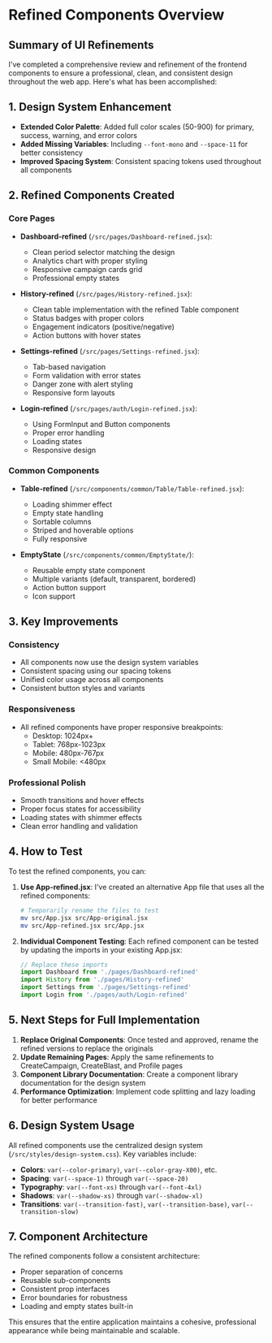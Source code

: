 # Refined Components Overview

## Summary of UI Refinements

I've completed a comprehensive review and refinement of the frontend components to ensure a professional, clean, and consistent design throughout the web app. Here's what has been accomplished:

## 1. Design System Enhancement
- **Extended Color Palette**: Added full color scales (50-900) for primary, success, warning, and error colors
- **Added Missing Variables**: Including `--font-mono` and `--space-11` for better consistency
- **Improved Spacing System**: Consistent spacing tokens used throughout all components

## 2. Refined Components Created

### Core Pages
- **Dashboard-refined** (`/src/pages/Dashboard-refined.jsx`): 
  - Clean period selector matching the design
  - Analytics chart with proper styling
  - Responsive campaign cards grid
  - Professional empty states
  
- **History-refined** (`/src/pages/History-refined.jsx`):
  - Clean table implementation with the refined Table component
  - Status badges with proper colors
  - Engagement indicators (positive/negative)
  - Action buttons with hover states
  
- **Settings-refined** (`/src/pages/Settings-refined.jsx`):
  - Tab-based navigation
  - Form validation with error states
  - Danger zone with alert styling
  - Responsive form layouts

- **Login-refined** (`/src/pages/auth/Login-refined.jsx`):
  - Using FormInput and Button components
  - Proper error handling
  - Loading states
  - Responsive design

### Common Components
- **Table-refined** (`/src/components/common/Table/Table-refined.jsx`):
  - Loading shimmer effect
  - Empty state handling
  - Sortable columns
  - Striped and hoverable options
  - Fully responsive

- **EmptyState** (`/src/components/common/EmptyState/`):
  - Reusable empty state component
  - Multiple variants (default, transparent, bordered)
  - Action button support
  - Icon support

## 3. Key Improvements

### Consistency
- All components now use the design system variables
- Consistent spacing using our spacing tokens
- Unified color usage across all components
- Consistent button styles and variants

### Responsiveness
- All refined components have proper responsive breakpoints:
  - Desktop: 1024px+
  - Tablet: 768px-1023px
  - Mobile: 480px-767px
  - Small Mobile: <480px

### Professional Polish
- Smooth transitions and hover effects
- Proper focus states for accessibility
- Loading states with shimmer effects
- Clean error handling and validation

## 4. How to Test

To test the refined components, you can:

1. **Use App-refined.jsx**: I've created an alternative App file that uses all the refined components:
   ```bash
   # Temporarily rename the files to test
   mv src/App.jsx src/App-original.jsx
   mv src/App-refined.jsx src/App.jsx
   ```

2. **Individual Component Testing**: Each refined component can be tested by updating the imports in your existing App.jsx:
   ```javascript
   // Replace these imports
   import Dashboard from './pages/Dashboard-refined'
   import History from './pages/History-refined'
   import Settings from './pages/Settings-refined'
   import Login from './pages/auth/Login-refined'
   ```

## 5. Next Steps for Full Implementation

1. **Replace Original Components**: Once tested and approved, rename the refined versions to replace the originals
2. **Update Remaining Pages**: Apply the same refinements to CreateCampaign, CreateBlast, and Profile pages
3. **Component Library Documentation**: Create a component library documentation for the design system
4. **Performance Optimization**: Implement code splitting and lazy loading for better performance

## 6. Design System Usage

All refined components use the centralized design system (`/src/styles/design-system.css`). Key variables include:

- **Colors**: `var(--color-primary)`, `var(--color-gray-X00)`, etc.
- **Spacing**: `var(--space-1)` through `var(--space-20)`
- **Typography**: `var(--font-xs)` through `var(--font-4xl)`
- **Shadows**: `var(--shadow-xs)` through `var(--shadow-xl)`
- **Transitions**: `var(--transition-fast)`, `var(--transition-base)`, `var(--transition-slow)`

## 7. Component Architecture

The refined components follow a consistent architecture:
- Proper separation of concerns
- Reusable sub-components
- Consistent prop interfaces
- Error boundaries for robustness
- Loading and empty states built-in

This ensures that the entire application maintains a cohesive, professional appearance while being maintainable and scalable.